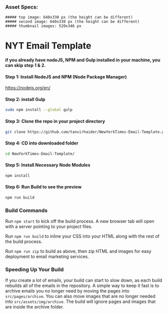 
### Asset Specs:
```
##### top image: 640x330 px (the height can be different)
##### second image: 640x330 px (the height can be different)
##### thumbnail images: 520x346 px
```

# NYT Email Template

#### if you already have nodeJS, NPM and Gulp installed in your machine, you can skip step 1 & 2.
#### Step 1: Install NodeJS and NPM (Node Package Manager)
https://nodejs.org/en/


#### Step 2: install Gulp
```bash
sudo npm install --global gulp
```

#### Step 3:  Clone the repo in your project directory
```bash
git clone https://github.com/tanvirhaider/NewYorkTimes-Email-Template.git
```

#### Step 4:  CD into downloaded folder
```bash
cd NewYorkTimes-Email-Template/
```

#### Step 5:  Install Necessary Node Modules
```bash
npm install
```

#### Step 6:  Run Build to see the preview
```bash
npm run build
```



### Build Commands

Run `npm start` to kick off the build process. A new browser tab will open with a server pointing to your project files.

Run `npm run build` to inline your CSS into your HTML along with the rest of the build process.

Run `npm run zip` to build as above, then zip HTML and images for easy deployment to email marketing services. 

### Speeding Up Your Build

If you create a lot of emails, your build can start to slow down, as each build rebuilds all of the emails in the
repository. A simple way to keep it fast is to archive emails you no longer need by moving the pages into `src/pages/archive`.
You can also move images that are no longer needed into `src/assets/img/archive`. The build will ignore pages and images that
are inside the archive folder.
